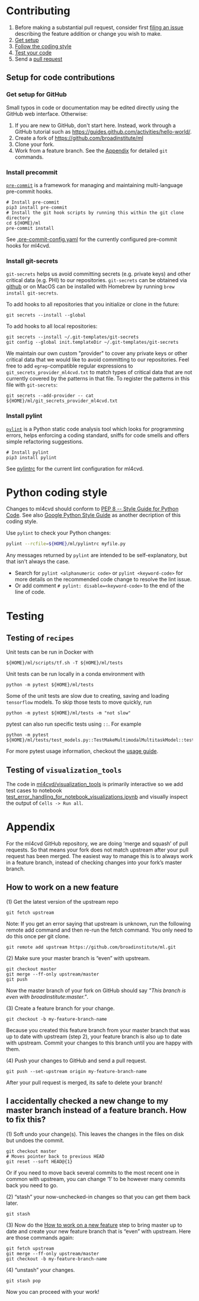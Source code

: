 # Contributing

1. Before making a substantial pull request, consider first [filing an issue](https://github.com/broadinstitute/ml/issues) describing the feature addition or change you wish to make.
1. [Get setup](#setup-for-code-contributions)
1. [Follow the coding style](#python-coding-style)
1. [Test your code](#testing)
1. Send a [pull request](https://github.com/broadinstitute/ml/pulls)

## Setup for code contributions

### Get setup for GitHub

Small typos in code or documentation may be edited directly using the GitHub web interface. Otherwise:

1. If you are new to GitHub, don't start here. Instead, work through a GitHub tutorial such as https://guides.github.com/activities/hello-world/.
1. Create a fork of https://github.com/broadinstitute/ml
1. Clone your fork.
1. Work from a feature branch. See the [Appendix](#appendix) for detailed `git` commands.

### Install precommit

[`pre-commit`](https://pre-commit.com/) is a framework for managing and maintaining multi-language pre-commit hooks.

```
# Install pre-commit
pip3 install pre-commit
# Install the git hook scripts by running this within the git clone directory
cd ${HOME}/ml
pre-commit install
```

See [.pre-commit-config.yaml](https://github.com/broadinstitute/ml/blob/master/.pre-commit-config.yaml) for the currently configured pre-commit hooks for ml4cvd.

### Install git-secrets

```git-secrets``` helps us avoid committing secrets (e.g. private keys) and other critical data (e.g. PHI) to our
repositories. ```git-secrets``` can be obtained via [github](https://github.com/awslabs/git-secrets) or on MacOS can be
installed with Homebrew by running ```brew install git-secrets```.

To add hooks to all repositories that you initialize or clone in the future:

```git secrets --install --global```

To add hooks to all local repositories:

```
git secrets --install ~/.git-templates/git-secrets
git config --global init.templateDir ~/.git-templates/git-secrets
```

We maintain our own custom "provider" to cover any private keys or other critical data that we would like to avoid
committing to our repositories. Feel free to add ```egrep```-compatible regular expressions to
```git_secrets_provider_ml4cvd.txt``` to match types of critical data that are not currently covered by the patterns in that
file. To register the patterns in this file with ```git-secrets```:

```
git secrets --add-provider -- cat ${HOME}/ml/git_secrets_provider_ml4cvd.txt
```

### Install pylint

[`pylint`](https://www.pylint.org/) is a Python static code analysis tool which looks for programming errors, helps enforcing a coding standard, sniffs for code smells and offers simple refactoring suggestions.

```
# Install pylint
pip3 install pylint
```

See [pylintrc](https://github.com/broadinstitute/ml/blob/master/pylintrc) for the current lint configuration for ml4cvd.

# Python coding style

Changes to ml4cvd should conform to [PEP 8 -- Style Guide for Python Code](https://www.python.org/dev/peps/pep-0008/). See also [Google Python Style Guide](https://github.com/google/styleguide/blob/gh-pages/pyguide.md) as another decription of this coding style.

Use `pylint` to check your Python changes:

```bash
pylint --rcfile=${HOME}/ml/pylintrc myfile.py
```

Any messages returned by `pylint` are intended to be self-explanatory, but that isn't always the case.

* Search for `pylint <alphanumeric code>` or `pylint <keyword-code>` for more details on the recommended code change to resolve the lint issue.
* Or add comment `# pylint: disable=<keyword-code>` to the end of the line of code.

# Testing

## Testing of `recipes`

Unit tests can be run in Docker with
```
${HOME}/ml/scripts/tf.sh -T ${HOME}/ml/tests
```
Unit tests can be run locally in a conda environment with
```
python -m pytest ${HOME}/ml/tests
```
Some of the unit tests are slow due to creating, saving and loading `tensorflow` models.
To skip those tests to move quickly, run
```
python -m pytest ${HOME}/ml/tests -m "not slow"
```
pytest can also run specific tests using `::`. For example

```
python -m pytest ${HOME}/ml/tests/test_models.py::TestMakeMultimodalMultitaskModel::test_u_connect_segment
```

For more pytest usage information, checkout the [usage guide](https://docs.pytest.org/en/latest/usage.html).

## Testing of `visualization_tools`

The code in [ml4cvd/visualization_tools](https://github.com/broadinstitute/ml/tree/master/ml4cvd/visualization_tools) is primarily interactive so we add test cases to notebook [test_error_handling_for_notebook_visualizations.ipynb](https://github.com/broadinstitute/ml/blob/master/notebooks/review_results/test_error_handling_for_notebook_visualizations.ipynb) and visually inspect the output of `Cells -> Run all`.

# Appendix

For the ml4cvd GitHub repository, we are doing ‘merge and squash’ of pull requests. So that means your fork does not match upstream after your pull request has been merged. The easiest way to manage this is to always work in a feature branch, instead of checking changes into your fork’s master branch.


## How to work on a new feature

(1) Get the latest version of the upstream repo

```
git fetch upstream
```

Note: If you get an error saying that upstream is unknown, run the following remote add command and then re-run the fetch command. You only need to do this once per git clone.

```
git remote add upstream https://github.com/broadinstitute/ml.git
```

(2) Make sure your master branch is “even” with upstream.

```
git checkout master
git merge --ff-only upstream/master
git push
```

Now the master branch of your fork on GitHub should say *"This branch is even with broadinstitute:master."*.


(3) Create a feature branch for your change.

```
git checkout -b my-feature-branch-name
```

Because you created this feature branch from your master branch that was up to date with upstream (step 2), your feature branch is also up to date with upstream. Commit your changes to this branch until you are happy with them.

(4) Push your changes to GitHub and send a pull request.

```
git push --set-upstream origin my-feature-branch-name
```

After your pull request is merged, its safe to delete your branch!

## I accidentally checked a new change to my master branch instead of a feature branch. How to fix this?

(1) Soft undo your change(s). This leaves the changes in the files on disk but undoes the commit.

```
git checkout master
# Moves pointer back to previous HEAD
git reset --soft HEAD@{1}
```

Or if you need to move back several commits to the most recent one in common with upstream, you can change ‘1’ to be however many commits back you need to go.

(2) “stash” your now-unchecked-in changes so that you can get them back later.

```
git stash
```

(3) Now do the [How to work on a new feature](#how-to-work-on-a-new-feature) step to bring master up to date and create your new feature branch that is “even” with upstream. Here are those commands again:

```
git fetch upstream
git merge --ff-only upstream/master
git checkout -b my-feature-branch-name
```

(4) “unstash” your changes.

```
git stash pop
```
Now you can proceed with your work!
